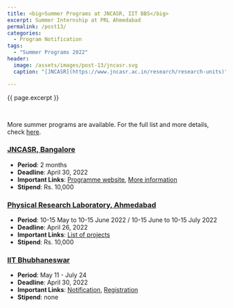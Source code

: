 ```yaml
---
title: <big>Summer Programs at JNCASR, IIT BBS</big>
excerpt: Summer Internship at PRL Ahmedabad
permalink: /post13/
categories:
  - Program Notification
tags:
  - "Summer Programs 2022"
header:
  image: /assets/images/post-13/jncasr.svg
  caption: "[JNCASR](https://www.jncasr.ac.in/research/research-units)"

---
```


<span class="excerpt">{{ page.excerpt }}</span>

<br>

More summer programs are available. For the full list and more details, check [here](/summer/). 

### [**JNCASR, Bangalore**](https://www.jncasr.ac.in/academic/fandeprogrammes/srfp/)

 - **Period**: 2 months
 - **Deadline**: April 30, 2022
 - **Important Links**: [Programme website](https://fellowships.jncasr.ac.in/), [More information](https://fellowships.jncasr.ac.in/details/SRFP)
 - **Stipend**: Rs. 10,000

### [**Physical Research Laboratory, Ahmedabad**](https://www.prl.res.in/prl-eng/summer_internship)

 - **Period**: 10-15 May to 10-15 June 2022 / 10-15 June to 10-15 July 2022
 - **Deadline**: April 26, 2022
 - **Important Links**: [List of projects](https://www.prl.res.in/~acad/SIP2022/SIP2022_listofprojects.pdf)
 - **Stipend**: Rs. 10,000

### [**IIT Bhubhaneswar**](https://webapps.iitbbs.ac.in/internship-application/)

 - **Period**: May 11 - July 24
 - **Deadline**: April 30, 2022
 - **Important Links**: [Notification](https://webapps.iitbbs.ac.in/internship-application/), [Registration](https://webapps.iitbbs.ac.in/internship-application/registration.php)
 - **Stipend**: none
